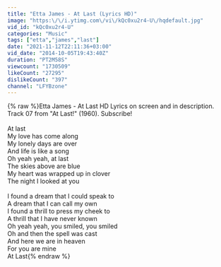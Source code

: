 ```yaml
---
title: "Etta James - At Last (Lyrics HD)"
image: "https:\/\/i.ytimg.com\/vi\/kQc0xu2r4-U\/hqdefault.jpg"
vid_id: "kQc0xu2r4-U"
categories: "Music"
tags: ["etta","james","last"]
date: "2021-11-12T22:11:36+03:00"
vid_date: "2014-10-05T19:43:40Z"
duration: "PT2M58S"
viewcount: "1730509"
likeCount: "27295"
dislikeCount: "397"
channel: "LFYBzone"
---
```

{% raw %}Etta James - At Last HD Lyrics on screen and in description. Track 07 from &quot;At Last!&quot; (1960). Subscribe!<br /><br />At last<br />My love has come along<br />My lonely days are over<br />And life is like a song<br />Oh yeah yeah, at last<br />The skies above are blue<br />My heart was wrapped up in clover<br />The night I looked at you<br /><br />I found a dream that I could speak to<br />A dream that I can call my own<br />I found a thrill to press my cheek to<br />A thrill that I have never known<br />Oh yeah yeah, you smiled, you smiled<br />Oh and then the spell was cast<br />And here we are in heaven<br />For you are mine<br />At Last{% endraw %}
